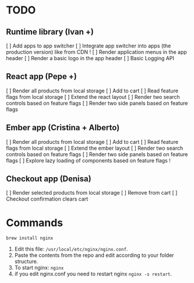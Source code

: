 # TODO 

## Runtime library (Ivan +)

[ ] Add apps to app switcher
[ ] Integrate app switcher into apps (the production version) like from CDN !
	[ ] Render application menus in the app header
	[ ] Render a basic logo in the app header
[ ] Basic Logging API

## React app (Pepe +)

[ ] Render all products from local storage
[ ] Add to cart
[ ] Read feature flags from local storage
[ ] Extend the react layout
[ ] Render two search controls based on feature flags
[ ] Render two side panels based on feature flags

## Ember app (Cristina + Alberto)

[ ] Render all products from local storage
[ ] Add to cart
[ ] Read feature flags from local storage
[ ] Extend the ember layout
[ ] Render two search controls based on feature flags
[ ] Render two side panels based on feature flags
[ ] Explore lazy loading of components based on feature flags !

## Checkout app (Denisa)

[ ] Render selected products from local storage
[ ] Remove from cart
[ ] Checkout confirmation clears cart

# Commands

`brew install nginx`

1. Edit this file: `/usr/local/etc/nginx/nginx.conf`.
1. Paste the contents from the repo and edit according to your folder structure.
1. To start nginx: `nginx`
1. if you edit nginx.conf you need to restart nginx `nginx -s restart`.
